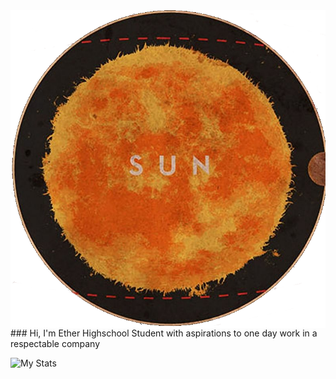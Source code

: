 <img align="left" src="https://raw.githubusercontent.com/Diethyllether/Diethyllether/master/solar-system.png">
 ### Hi, I'm Ether
Highschool Student with aspirations to one day work in a respectable company

![My Stats](https://github-readme-stats.vercel.app/api?username=Diethyllether&theme=gruvbox&show_icons=true)
